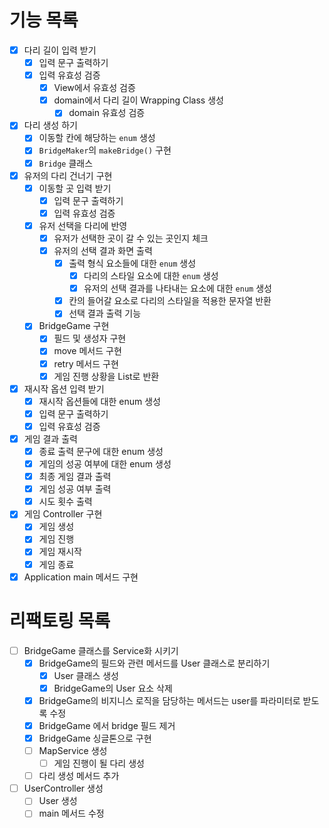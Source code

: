 # 기능 목록

- [x] 다리 길이 입력 받기
    - [x] 입력 문구 출력하기
    - [x] 입력 유효성 검증
        - [x] View에서 유효성 검증
        - [x] domain에서 다리 길이 Wrapping Class 생성
            - [x] domain 유효성 검증
- [x] 다리 생성 하기
    - [x] 이동할 칸에 해당하는 `enum` 생성
    - [x] `BridgeMaker`의 `makeBridge()` 구현
    - [x] `Bridge` 클래스
- [x] 유저의 다리 건너기 구현
    - [x] 이동할 곳 입력 받기
        - [x] 입력 문구 출력하기
        - [x] 입력 유효성 검증
    - [x] 유저 선택을 다리에 반영
        - [x] 유저가 선택한 곳이 갈 수 있는 곳인지 체크
        - [x] 유저의 선택 결과 화면 출력
            - [x] 출력 형식 요소들에 대한 `enum` 생성
                - [x] 다리의 스타일 요소에 대한 `enum` 생성
                - [x] 유저의 선택 결과를 나타내는 요소에 대한 `enum` 생성
            - [x] 칸의 들어갈 요소로 다리의 스타일을 적용한 문자열 반환 
            - [x] 선택 결과 출력 기능
    - [x] BridgeGame 구현
        - [x] 필드 및 생성자 구현
        - [x] move 메서드 구현
        - [x] retry 메서드 구현
        - [x] 게임 진행 상황을 List로 반환
- [x] 재시작 옵션 입력 받기
    - [x] 재시작 옵션들에 대한 enum 생성
    - [x] 입력 문구 출력하기
    - [x] 입력 유효성 검증
- [x] 게임 결과 출력
    - [x] 종료 출력 문구에 대한 enum 생성
    - [x] 게임의 성공 여부에 대한 enum 생성
    - [x] 최종 게임 결과 출력
    - [x] 게임 성공 여부 출력
    - [x] 시도 횟수 출력
- [x] 게임 Controller 구현
    - [x] 게임 생성
    - [x] 게임 진행
    - [x] 게임 재시작
    - [x] 게임 종료
- [x] Application main 메서드 구현

# 리팩토링 목록
- [ ] BridgeGame 클래스를 Service화 시키기
    - [x] BridgeGame의 필드와 관련 메서드를 User 클래스로 분리하기
        - [x] User 클래스 생성
        - [x] BridgeGame의 User 요소 삭제
    - [x] BridgeGame의 비지니스 로직을 담당하는 메서드는 user를 파라미터로 받도록 수정
    - [x] BridgeGame 에서 bridge 필드 제거
    - [x] BridgeGame 싱글톤으로 구현
    - [ ] MapService 생성
        - [ ] 게임 진행이 될 다리 생성
    - [ ] 다리 생성 메서드 추가
- [ ] UserController 생성
    - [ ] User 생성
    - [ ] main 메서드 수정